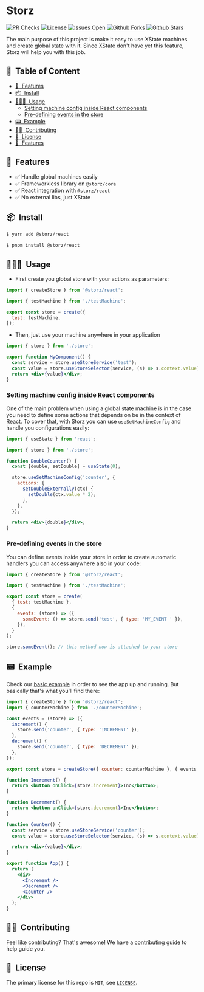 <h1>Storz</h1>

[![PR Checks](https://github.com/pedronauck/storz/actions/workflows/pr.yaml/badge.svg)](https://github.com/pedronauck/storz/actions/workflows/pr.yaml)
[![License](https://img.shields.io/github/license/pedronauck/storz)](https://github.com/pedronauck/storz)
[![Issues Open](https://img.shields.io/github/issues/pedronauck/storz)](https://github.com/pedronauck/storz)
[![Github Forks](https://img.shields.io/github/forks/pedronauck/storz)](https://github.com/pedronauck/storz)
[![Github Stars](https://img.shields.io/github/stars/pedronauck/storz)](https://github.com/pedronauck/storz)

The main purpose of this project is make it easy to use XState machines and create global state with it. Since XState don't have yet this feature, Storz will help you with this job.

<h2>📝&nbsp; Table of Content</h2>

* [🚀&nbsp; Features](#-features)
* [📦&nbsp; Install](#-install)
* [🧑🏻‍💻&nbsp; Usage](#-usage)
  * [Setting machine config inside React components](#setting-machine-config-inside-react-components)
  * [Pre-defining events in the store](#pre-defining-events-in-the-store)
* [📟&nbsp; Example](#-example)
* [💪🏻&nbsp; Contributing](#-contributing)
* [📜&nbsp; License](#-license)
* [🚀&nbsp; Features](#-features)

## 🚀&nbsp; Features

- ✅ Handle global machines easily
- ✅ Frameworkless library on `@storz/core`
- ✅ React integration with `@storz/react`
- ✅ No external libs, just XState

## 📦&nbsp; Install

```bash
$ yarn add @storz/react
```

```bash
$ pnpm install @storz/react
```

## 🧑🏻‍💻&nbsp; Usage

- First create you global store with your actions as parameters:

```jsx
import { createStore } from '@storz/react';

import { testMachine } from './testMachine';

export const store = create({
  test: testMachine,
});
```

- Then, just use your machine anywhere in your application

```jsx
import { store } from './store';

export function MyComponent() {
  const service = store.useStoreService('test');
  const value = store.useStoreSelector(service, (s) => s.context.value);
  return <div>{value}</div>;
}
```

### Setting machine config inside React components

One of the main problem when using a global state machine is in the case you need to define some actions that depends on be in the context of React. To cover that, with Storz you can use `useSetMachineConfig` and handle you configurations easily:

```jsx
import { useState } from 'react';

import { store } from './store';

function DoubleCounter() {
  const [double, setDouble] = useState(0);

  store.useSetMachineConfig('counter', {
    actions: {
      setDoubleExternally(ctx) {
        setDouble(ctx.value * 2);
      },
    },
  });

  return <div>{double}</div>;
}
```

### Pre-defining events in the store

You can define events inside your store in order to create automatic handlers you can access anywhere also in your code:

```jsx
import { createStore } from '@storz/react';

import { testMachine } from './testMachine';

export const store = create(
  { test: testMachine },
  {
    events: (store) => ({
      someEvent: () => store.send('test', { type: 'MY_EVENT ' }),
    }),
  }
);

store.someEvent(); // this method now is attached to your store
```

## 📟&nbsp; Example

Check our [basic example](./examples/basic) in order to see the app up and running.
But basically that's what you'll find there:

```jsx
import { createStore } from '@storz/react';
import { counterMachine } from './counterMachine';

const events = (store) => ({
  increment() {
    store.send('counter', { type: 'INCREMENT' });
  },
  decrement() {
    store.send('counter', { type: 'DECREMENT' });
  },
});

export const store = createStore({ counter: counterMachine }, { events });

function Increment() {
  return <button onClick={store.increment}>Inc</button>;
}

function Decrement() {
  return <button onClick={store.decrement}>Inc</button>;
}

function Counter() {
  const service = store.useStoreService('counter');
  const value = store.useStoreSelector(service, (s) => s.context.value);

  return <div>{value}</div>;
}

export function App() {
  return (
    <div>
      <Increment />
      <Decrement />
      <Counter />
    </div>
  );
}
```

## 💪🏻&nbsp; Contributing

Feel like contributing? That's awesome! We have a [contributing guide](./CONTRIBUTING.md) to help guide you.

## 📜&nbsp; License

The primary license for this repo is `MIT`, see [`LICENSE`](./LICENSE).
